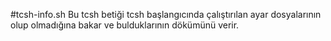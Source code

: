 #tcsh-info.sh
 Bu tcsh  betiği tcsh başlangıcında çalıştırılan ayar dosyalarının olup olmadığına bakar  ve bulduklarının dökümünü verir.
